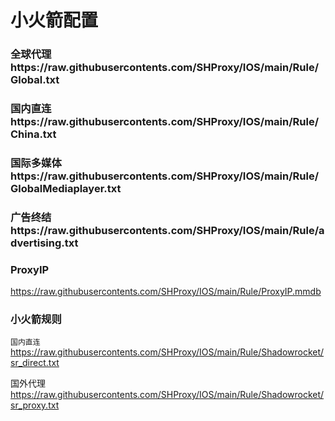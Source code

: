 # 小火箭配置
### 全球代理https://raw.githubusercontents.com/SHProxy/IOS/main/Rule/Global.txt

### 国内直连https://raw.githubusercontents.com/SHProxy/IOS/main/Rule/China.txt

### 国际多媒体https://raw.githubusercontents.com/SHProxy/IOS/main/Rule/GlobalMediaplayer.txt

### 广告终结https://raw.githubusercontents.com/SHProxy/IOS/main/Rule/advertising.txt

### ProxyIP
https://raw.githubusercontents.com/SHProxy/IOS/main/Rule/ProxyIP.mmdb

### 小火箭规则
`国内直连`
https://raw.githubusercontents.com/SHProxy/IOS/main/Rule/Shadowrocket/sr_direct.txt

国外代理
https://raw.githubusercontents.com/SHProxy/IOS/main/Rule/Shadowrocket/sr_proxy.txt
